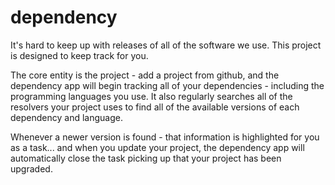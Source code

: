 dependency
==========
It's hard to keep up with releases of all of the software we use. This
project is designed to keep track for you.

The core entity is the project - add a project from github, and the
dependency app will begin tracking all of your dependencies -
including the programming languages you use. It also regularly
searches all of the resolvers your project uses to find all of the
available versions of each dependency and language.

Whenever a newer version is found - that information is highlighted
for you as a task... and when you update your project, the dependency
app will automatically close the task picking up that your project has
been upgraded.
